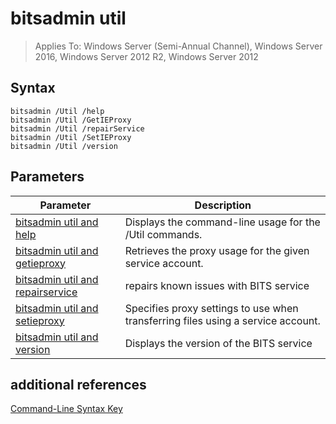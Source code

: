 # bitsadmin util

>Applies To: Windows Server (Semi-Annual Channel), Windows Server 2016, Windows Server 2012 R2, Windows Server 2012

## Syntax
```
bitsadmin /Util /help
bitsadmin /Util /GetIEProxy
bitsadmin /Util /repairService
bitsadmin /Util /SetIEProxy
bitsadmin /Util /version
```
## Parameters
|Parameter|Description|
|-------|--------|
|[bitsadmin util and help](bitsadmin-util-and-help.md)|Displays the command-line usage for the /Util commands.|
|[bitsadmin util and getieproxy](bitsadmin-util-and-getieproxy.md)|Retrieves the proxy usage for the given service account.|
|[bitsadmin util and repairservice](bitsadmin-util-and-repairservice.md)|repairs known issues with BITS service|
|[bitsadmin util and setieproxy](bitsadmin-util-and-setieproxy.md)|Specifies proxy settings to use when transferring files using a service account.|
|[bitsadmin util and version](bitsadmin-util-and-version.md)|Displays the version of the BITS service|
## additional references
[Command-Line Syntax Key](command-line-syntax-key.md)
